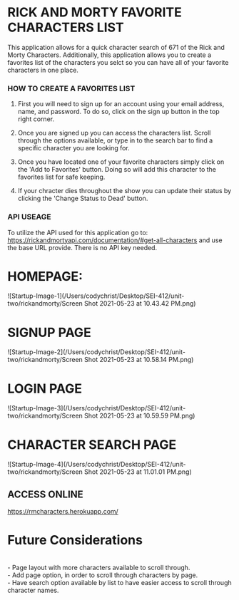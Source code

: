 # RICK AND MORTY FAVORITE CHARACTERS LIST

This application allows for a quick character search of 671 of the Rick and Morty Characters. Additionally, this application allows you to create a favorites list of the characters you selct so you can have all of your favorite characters in one place. 

### HOW TO CREATE A FAVORITES LIST

1. First you will need to sign up for an account using your email address, name, and password. To do so, click on the sign up button in the top right corner. 

2. Once you are signed up you can access the characters list. Scroll through the options available, or type in to the search bar to find a specific character you are looking for. 

3. Once you have located one of your favorite characters simply click on the 'Add to Favorites' button. Doing so will add this character to the favorites list for safe keeping. 

4. If your chracter dies throughout the show you can update their status by clicking the 'Change Status to Dead' button. 

### API USEAGE

To utilize the API used for this application go to: https://rickandmortyapi.com/documentation/#get-all-characters and use the base URL provide. There is no API key needed. 

# HOMEPAGE:
<!-- Home page image go here  -->
![Startup-Image-1](/Users/codychrist/Desktop/SEI-412/unit-two/rickandmorty/Screen Shot 2021-05-23 at 10.43.42 PM.png)
<br>

# SIGNUP PAGE
<!-- Signup page image go here  -->

![Startup-Image-2](/Users/codychrist/Desktop/SEI-412/unit-two/rickandmorty/Screen Shot 2021-05-23 at 10.58.14 PM.png)
<br>

# LOGIN PAGE
<!-- Login page image go here  -->

![Startup-Image-3](/Users/codychrist/Desktop/SEI-412/unit-two/rickandmorty/Screen Shot 2021-05-23 at 10.59.59 PM.png)
<br>

# CHARACTER SEARCH PAGE
<!-- Character search page image go here  -->
![Startup-Image-4](/Users/codychrist/Desktop/SEI-412/unit-two/rickandmorty/Screen Shot 2021-05-23 at 11.01.01 PM.png)


## ACCESS ONLINE
https://rmcharacters.herokuapp.com/



# Future Considerations
<br>
- Page layout with more characters available to scroll through. 
<br>
- Add page option, in order to scroll through characters by page. 
<br>
- Have search option available by list to have easier access to scroll through character names.  

